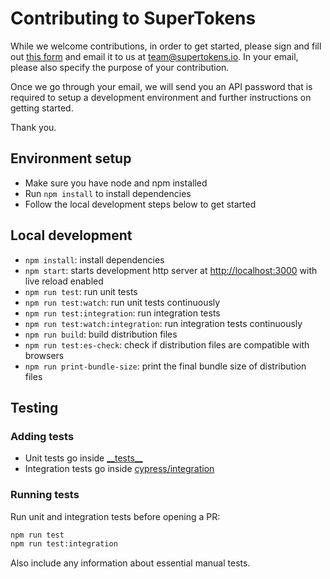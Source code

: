 # Contributing to SuperTokens

While we welcome contributions, in order to get started, please sign and fill out [this form](https://supertokens.io/legal/external-contributors) and email it to us at team@supertokens.io. In your email, please also specify the purpose of your contribution.

Once we go through your email, we will send you an API password that is required to setup a development environment and further instructions on getting started.

Thank you.

## Environment setup

- Make sure you have node and npm installed
- Run `npm install` to install dependencies
- Follow the local development steps below to get started

## Local development

- `npm install`: install dependencies
- `npm start`: starts development http server at [http://localhost:3000](http://localhost:3000) with live reload enabled
- `npm run test`: run unit tests
- `npm run test:watch`: run unit tests continuously
- `npm run test:integration`: run integration tests
- `npm run test:watch:integration`: run integration tests continuously
- `npm run build`: build distribution files
- `npm run test:es-check`: check if distribution files are compatible with browsers
- `npm run print-bundle-size`: print the final bundle size of distribution files

## Testing

### Adding tests

- Unit tests go inside [\_\_tests\_\_](https://github.com/auth0/auth0-spa-js/tree/master/__tests__)
- Integration tests go inside [cypress/integration](https://github.com/auth0/auth0-spa-js/tree/master/cypress/integration)

### Running tests

Run unit and integration tests before opening a PR:

```bash
npm run test
npm run test:integration
```

Also include any information about essential manual tests.
